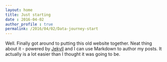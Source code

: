 ```yaml
---
layout: home
title: Just starting
date : 2016-04-02
author_profile : true
permalink: /2016/04/02/Data-journey-start
---
```

Well. Finally got around to putting this old website together. Neat thing about it - powered by [Jekyll](http://jekyllrb.com) and I can use Markdown to author my posts. It actually is a lot easier than I thought it was going to be.
